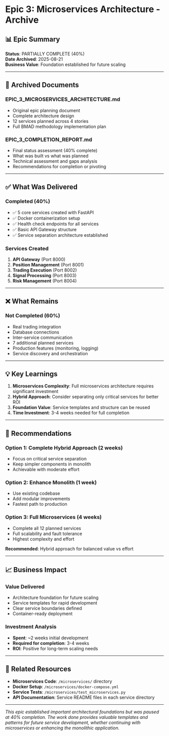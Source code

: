 # Epic 3: Microservices Architecture - Archive

## 📊 Epic Summary

**Status**: PARTIALLY COMPLETE (40%)  
**Date Archived**: 2025-08-21  
**Business Value**: Foundation established for future scaling  

---

## 📁 Archived Documents

### EPIC_3_MICROSERVICES_ARCHITECTURE.md
- Original epic planning document
- Complete architecture design
- 12 services planned across 4 stories
- Full BMAD methodology implementation plan

### EPIC_3_COMPLETION_REPORT.md
- Final status assessment (40% complete)
- What was built vs what was planned
- Technical assessment and gaps analysis
- Recommendations for completion or pivoting

---

## ✅ What Was Delivered

### **Completed (40%)**
- ✅ 5 core services created with FastAPI
- ✅ Docker containerization setup
- ✅ Health check endpoints for all services
- ✅ Basic API Gateway structure
- ✅ Service separation architecture established

### **Services Created**
1. **API Gateway** (Port 8000)
2. **Position Management** (Port 8001)
3. **Trading Execution** (Port 8002)
4. **Signal Processing** (Port 8003)
5. **Risk Management** (Port 8004)

---

## ❌ What Remains

### **Not Completed (60%)**
- Real trading integration
- Database connections
- Inter-service communication
- 7 additional planned services
- Production features (monitoring, logging)
- Service discovery and orchestration

---

## 💡 Key Learnings

1. **Microservices Complexity**: Full microservices architecture requires significant investment
2. **Hybrid Approach**: Consider separating only critical services for better ROI
3. **Foundation Value**: Service templates and structure can be reused
4. **Time Investment**: 3-4 weeks needed for full completion

---

## 🎯 Recommendations

### **Option 1**: Complete Hybrid Approach (2 weeks)
- Focus on critical service separation
- Keep simpler components in monolith
- Achievable with moderate effort

### **Option 2**: Enhance Monolith (1 week)
- Use existing codebase
- Add modular improvements
- Fastest path to production

### **Option 3**: Full Microservices (4 weeks)
- Complete all 12 planned services
- Full scalability and fault tolerance
- Highest complexity and effort

**Recommended**: Hybrid approach for balanced value vs effort

---

## 📈 Business Impact

### **Value Delivered**
- Architecture foundation for future scaling
- Service templates for rapid development
- Clear service boundaries defined
- Container-ready deployment

### **Investment Analysis**
- **Spent**: ~2 weeks initial development
- **Required for completion**: 3-4 weeks
- **ROI**: Positive for long-term scaling needs

---

## 🔗 Related Resources

- **Microservices Code**: `/microservices/` directory
- **Docker Setup**: `/microservices/docker-compose.yml`
- **Service Tests**: `/microservices/test_microservices.py`
- **API Documentation**: Service README files in each service directory

---

*This epic established important architectural foundations but was paused at 40% completion. The work done provides valuable templates and patterns for future service development, whether continuing with microservices or enhancing the monolithic application.*